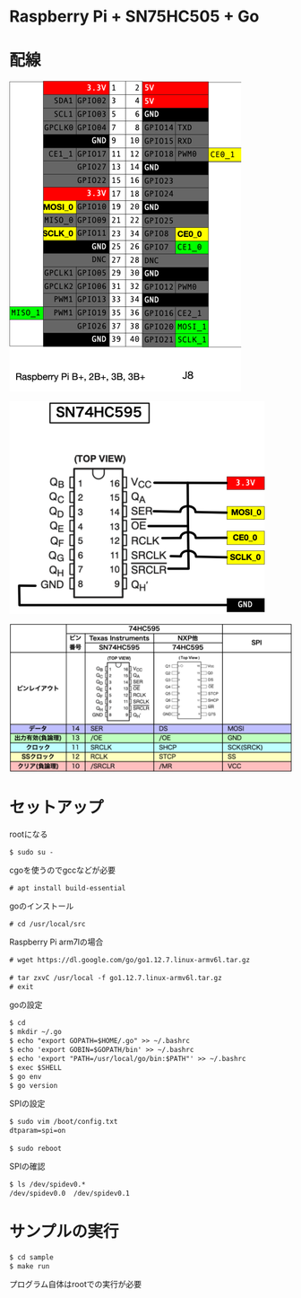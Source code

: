 # Raspberry Pi + SN75HC505 + Go

# 配線

![pi-j8](images/pij8.png)

![sn74hc595](images/sn74hc595.png)

![chart1](images/chart1.png)

# セットアップ

rootになる

	$ sudo su -

cgoを使うのでgccなどが必要

	# apt install build-essential

goのインストール

	# cd /usr/local/src

Raspberry Pi arm7lの場合

	# wget https://dl.google.com/go/go1.12.7.linux-armv6l.tar.gz

	# tar zxvC /usr/local -f go1.12.7.linux-armv6l.tar.gz
	# exit

goの設定

	$ cd
	$ mkdir ~/.go
	$ echo "export GOPATH=$HOME/.go" >> ~/.bashrc
	$ echo 'export GOBIN=$GOPATH/bin' >> ~/.bashrc
	$ echo 'export "PATH=/usr/local/go/bin:$PATH"' >> ~/.bashrc
	$ exec $SHELL
	$ go env
	$ go version

SPIの設定

	$ sudo vim /boot/config.txt
	dtparam=spi=on

	$ sudo reboot

SPIの確認

	$ ls /dev/spidev0.*
	/dev/spidev0.0  /dev/spidev0.1

# サンプルの実行

	$ cd sample
	$ make run

プログラム自体はrootでの実行が必要

